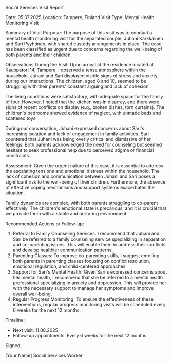 Social Services Visit Report

Date: 05.07.2025
Location: Tampere, Finland
Visit Type: Mental Health Monitoring Visit

Summary of Visit Purpose:
The purpose of this visit was to conduct a mental health monitoring visit for the separated couple, Juhani Kärkkäinen and Sari Pyyhtinen, with shared custody arrangements in place. The case has been classified as urgent due to concerns regarding the well-being of both parents and their children.

Observations During the Visit:
Upon arrival at the residence located at Kauppatori 14, Tampere, I observed a tense atmosphere within the household. Juhani and Sari displayed visible signs of stress and anxiety during our interactions. The children, aged 8 and 10, seemed to be struggling with their parents' constant arguing and lack of cohesion.

The living conditions were satisfactory, with adequate space for the family of four. However, I noted that the kitchen was in disarray, and there were signs of recent conflicts on display (e.g., broken dishes, torn curtains). The children's bedrooms showed evidence of neglect, with unmade beds and scattered toys.

During our conversation, Juhani expressed concerns about Sari's increasing isolation and lack of engagement in family activities. Sari countered that Juhani was being overly critical and dismissive of her feelings. Both parents acknowledged the need for counseling but seemed hesitant to seek professional help due to perceived stigma or financial constraints.

Assessment:
Given the urgent nature of this case, it is essential to address the escalating tensions and emotional distress within the household. The lack of cohesion and communication between Juhani and Sari poses a significant risk to the well-being of their children. Furthermore, the absence of effective coping mechanisms and support systems exacerbates the situation.

Family dynamics are complex, with both parents struggling to co-parent effectively. The children's emotional state is precarious, and it is crucial that we provide them with a stable and nurturing environment.

Recommended Actions or Follow-up:

1. Referral to Family Counseling Services: I recommend that Juhani and Sari be referred to a family counseling service specializing in separation and co-parenting issues. This will enable them to address their conflicts and develop healthier communication patterns.
2. Parenting Classes: To improve co-parenting skills, I suggest enrolling both parents in parenting classes focusing on conflict resolution, emotional regulation, and child-centered approaches.
3. Support for Sari's Mental Health: Given Sari's expressed concerns about her mental health, I recommend that she be referred to a mental health professional specializing in anxiety and depression. This will provide her with the necessary support to manage her symptoms and improve overall well-being.
4. Regular Progress Monitoring: To ensure the effectiveness of these interventions, regular progress monitoring visits will be scheduled every 6 weeks for the next 12 months.

Timeline:

* Next visit: 11.08.2025
* Follow-up appointments: Every 6 weeks for the next 12 months

Signed,

[Your Name]
Social Services Worker